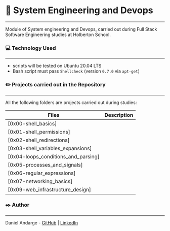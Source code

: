 # 🚀 System Engineering and Devops
***
Module of System engineering and Devops, carried out during Full Stack Software Engineering studies at Holberton School.

### 💻 Technology Used
***
* scripts will be tested on Ubuntu 20.04 LTS
* Bash script must pass `Shellcheck` (version `0.7.0` via `apt-get`)

### ✏️ Projects carried out in the Repository
***
All the following folders are projects carried out during studies: 

| Files | Description |
| --- | --- |
| [0x00-shell_basics] |
| [0x01-shell_permissions]
| [0x02-shell_redirections]
| [0x03-shell_variables_expansions]
| [0x04-loops_conditions_and_parsing]
| [0x05-processes_and_signals]
| [0x06-regular_expressions]
| [0x07-networking_basics]
|[0x09-web_infrastructure_design]
### ✒️ Author
***


Daniel Andarge - [GitHub](https://github.com/Daniel-Andarge) | [LinkedIn](https://www.linkedin.com/in/danielandarge/)
